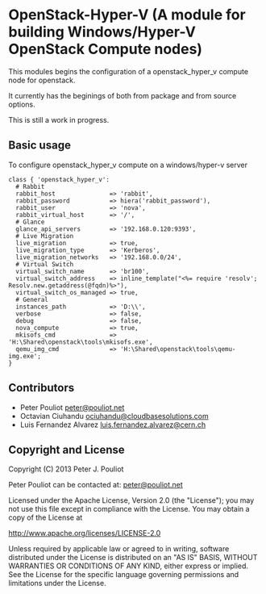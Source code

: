OpenStack-Hyper-V (A module for building Windows/Hyper-V OpenStack Compute nodes)
=================================================================

This modules begins the configuration of a openstack_hyper_v compute node for openstack.

It currently has the beginings of both from package and from source options.

This is still a work in progress.

Basic usage
-----------

To configure openstack_hyper_v compute on a windows/hyper-v server

    class { 'openstack_hyper_v':
      # Rabbit
      rabbit_host               => 'rabbit',
      rabbit_password           => hiera('rabbit_password'),
      rabbit_user               => 'nova',
      rabbit_virtual_host       => '/',
      # Glance
      glance_api_servers        => '192.168.0.120:9393',
      # Live Migration
      live_migration            => true,
      live_migration_type       => 'Kerberos',
      live_migration_networks   => '192.168.0.0/24',
      # Virtual Switch
      virtual_switch_name       => 'br100',
      virtual_switch_address    => inline_template("<%= require 'resolv'; Resolv.new.getaddress(@fqdn)%>"),
      virtual_switch_os_managed => true,
      # General
      instances_path            => 'D:\\',
      verbose                   => false,
      debug                     => false,
      nova_compute              => true,
      mkisofs_cmd               => 'H:\Shared\openstack\tools\mkisofs.exe',
      qemu_img_cmd              => 'H:\Shared\openstack\tools\qemu-img.exe';
    }


Contributors
------------

 * Peter Pouliot <peter@pouliot.net>
 * Octavian Ciuhandu <ociuhandu@cloudbasesolutions.com>
 * Luis Fernandez Alvarez <luis.fernandez.alvarez@cern.ch>


Copyright and License
---------------------

Copyright (C) 2013 Peter J. Pouliot

Peter Pouliot can be contacted at: peter@pouliot.net

Licensed under the Apache License, Version 2.0 (the "License");
you may not use this file except in compliance with the License.
You may obtain a copy of the License at

  http://www.apache.org/licenses/LICENSE-2.0

Unless required by applicable law or agreed to in writing, software
distributed under the License is distributed on an "AS IS" BASIS,
WITHOUT WARRANTIES OR CONDITIONS OF ANY KIND, either express or implied.
See the License for the specific language governing permissions and
limitations under the License.
